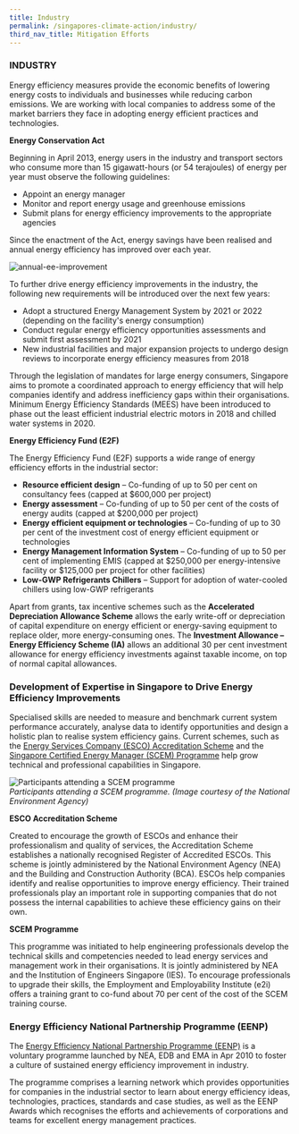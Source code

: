 ```yaml
---
title: Industry
permalink: /singapores-climate-action/industry/
third_nav_title: Mitigation Efforts
---
```


### INDUSTRY

Energy efficiency measures provide the economic benefits of lowering energy costs to individuals and businesses while reducing carbon emissions. We are working with local companies to address some of the market barriers they face in adopting energy efficient practices and technologies.

**Energy Conservation Act**

Beginning in April 2013, energy users in the industry and transport sectors who consume more than 15 gigawatt-hours (or 54 terajoules) of energy per year must observe the following guidelines:

* Appoint an energy manager  
* Monitor and report energy usage and greenhouse emissions  
* Submit plans for energy efficiency improvements to the appropriate agencies

Since the enactment of the Act, energy savings have been realised and annual energy efficiency has improved over each year. 

![annual-ee-improvement](/images/annual-ee-improvement.png "annual-ee-improvement")

To further drive energy efficiency improvements in the industry, the following new requirements will be introduced over the next few years:

* Adopt a structured Energy Management System by 2021 or 2022 (depending on the facility's energy consumption)  
* Conduct regular energy efficiency opportunities assessments and submit first assessment by 2021  
* New industrial facilities and major expansion projects to undergo design reviews to incorporate energy efficiency measures from 2018

Through the legislation of mandates for large energy consumers, Singapore aims to promote a coordinated approach to energy efficiency that will help companies identify and address inefficiency gaps within their organisations. Minimum Energy Efficiency Standards (MEES) have been introduced to phase out the least efficient industrial electric motors in 2018 and chilled water systems in 2020.

**Energy Efficiency Fund (E2F)**

The Energy Efficiency Fund (E2F) supports a wide range of energy efficiency efforts in the industrial sector:

* **Resource efficient design** – Co-funding of up to 50 per cent on consultancy fees (capped at $600,000 per project)  
* **Energy assessment** – Co-funding of up to 50 per cent of the costs of energy audits (capped at $200,000 per project)  
* **Energy efficient equipment or technologies** – Co-funding of up to 30 per cent of the investment cost of energy efficient equipment or technologies
* **Energy Management Information System** – Co-funding of up to 50 per cent of implementing EMIS (capped at $250,000 per energy-intensive facility or $125,000 per project for other facilities)
* **Low-GWP Refrigerants Chillers** – Support for adoption of water-cooled chillers using low-GWP refrigerants 


Apart from grants, tax incentive schemes such as the **Accelerated Depreciation Allowance Scheme** allows the early write-off or depreciation of capital expenditure on energy efficient or energy-saving equipment to replace older, more energy-consuming ones. The **Investment Allowance – Energy Efficiency Scheme (IA)** allows an additional 30 per cent investment allowance for energy efficiency investments against taxable income, on top of normal capital allowances.

### Development of Expertise in Singapore to Drive Energy Efficiency Improvements

Specialised skills are needed to measure and benchmark current system performance accurately, analyse data to identify opportunities and design a holistic plan to realise system efficiency gains. Current schemes, such as the [<a href="https://www.nea.gov.sg/programmes-grants/schemes/esco-accreditation" target="_blank">Energy Services Company (ESCO) Accreditation Scheme</a>](https://www.nea.gov.sg/programmes-grants/schemes/esco-accreditation) and the [<a href="https://www.e2singapore.gov.sg/programmes-and-grants/incentives/singapore-certified-energy-manager-(scem)-programme-and-training-grant" target="_blank">Singapore Certified Energy Manager (SCEM) Programme</a>](https://www.e2singapore.gov.sg/programmes-and-grants/incentives/singapore-certified-energy-manager-(scem)-programme-and-training-grant) help grow technical and professional capabilities in Singapore.

![Participants attending a SCEM programme](/images/development-of-expertise-in-singapore-to-drive-energy-efficiency-improvements.jpg "Participants attending a SCEM programme")  
*Participants attending a SCEM programme. (Image courtesy of the National Environment Agency)*

**ESCO Accreditation Scheme**

Created to encourage the growth of ESCOs and enhance their professionalism and quality of services, the Accreditation Scheme establishes a nationally recognised Register of Accredited ESCOs. This scheme is jointly administered by the National Environment Agency (NEA) and the Building and Construction Authority (BCA). ESCOs help companies identify and realise opportunities to improve energy efficiency. Their trained professionals play an important role in supporting companies that do not possess the internal capabilities to achieve these efficiency gains on their own.

**SCEM Programme**

This programme was initiated to help engineering professionals develop the technical skills and competencies needed to lead energy services and management work in their organisations. It is jointly administered by NEA and the Institution of Engineers Singapore (IES). To encourage professionals to upgrade their skills, the Employment and Employability Institute (e2i) offers a training grant to co-fund about 70 per cent of the cost of the SCEM training course.

### Energy Efficiency National Partnership Programme (EENP)

The [<a href="https://www.e2singapore.gov.sg/programmes-and-grants/programmes/energy-efficiency-national-partnership" target="_blank">Energy Efficiency National Partnership Programme (EENP)</a>](https://www.e2singapore.gov.sg/programmes-and-grants/programmes/energy-efficiency-national-partnership) is a voluntary programme launched by NEA, EDB and EMA in Apr 2010 to foster a culture of sustained energy efficiency improvement in industry.

The programme comprises a learning network which provides opportunities for companies in the industrial sector to learn about energy efficiency ideas, technologies, practices, standards and case studies, as well as the EENP Awards which recognises the efforts and achievements of corporations and teams for excellent energy management practices.


